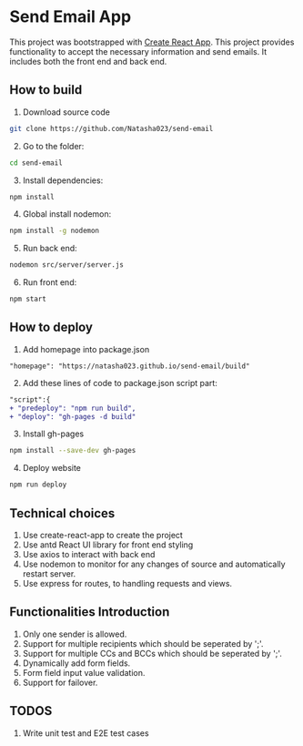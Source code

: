 # Send Email App
This project was bootstrapped with [Create React App](https://github.com/facebookincubator/create-react-app). This project provides functionality to accept the necessary information and send emails. It includes both the front end and back end. 

## How to build
1. Download source code
```sh 
git clone https://github.com/Natasha023/send-email 
```
2. Go to the folder: 
```sh
cd send-email
```
3. Install dependencies:  
```sh
npm install
```
4. Global install nodemon: 
```sh 
npm install -g nodemon
```
5. Run back end:
```sh 
nodemon src/server/server.js
```
6. Run front end: 
```sh
npm start
```
## How to deploy
1. Add homepage into package.json
```
"homepage": "https://natasha023.github.io/send-email/build" 
```
2. Add these lines of code to package.json script part: 
```diff
"script":{
+ "predeploy": "npm run build",
+ "deploy": "gh-pages -d build" 
```
3. Install gh-pages
```sh
npm install --save-dev gh-pages
```
4. Deploy website 
```sh
npm run deploy
```

## Technical choices
1. Use create-react-app to create the project
2. Use antd React UI library for front end styling
3. Use axios to interact with back end
4. Use nodemon to monitor for any changes of source and automatically restart server.
5. Use express for routes, to handling requests and views.

## Functionalities Introduction
1. Only one sender is allowed.
2. Support for multiple recipients which should be seperated by ';'.
3. Support for multiple CCs and BCCs which should be seperated by ';'.
4. Dynamically add form fields.
5. Form field input value validation.
6. Support for failover.

## TODOS
1. Write unit test and E2E test cases

